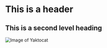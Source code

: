 # This is a header

## This is a second level heading

![Image of Yaktocat](https://octodex.github.com/images/yaktocat.png)
